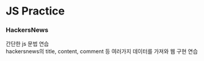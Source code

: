 # JS Practice

### HackersNews
간단한 js 문법 연습<br>
hackersnews의 title, content, comment 등 여러가지 데이터를 가져와 웹 구현 연습

